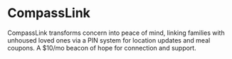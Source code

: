 # CompassLink
CompassLink transforms concern into peace of mind, linking families with unhoused loved ones via a PIN system for location updates and meal coupons. A $10/mo beacon of hope for connection and support.
